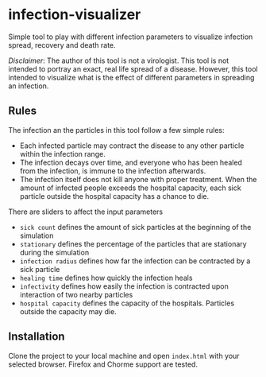 # infection-visualizer
Simple tool to play with different infection parameters to visualize infection spread, recovery and death rate.

*Disclaimer*: The author of this tool is not a virologist. This tool is not intended to portray an exact, real life spread of a disease. However, this tool intended to visualize what is the effect of different parameters in spreading an infection.

## Rules
The infection an the particles in this tool follow a few simple rules:
* Each infected particle may contract the disease to any other particle within the infection range.
* The infection decays over time, and everyone who has been healed from the infection, is immune to the infection afterwards.
* The infection itself does not kill anyone with proper treatment. When the amount of infected people exceeds the hospital capacity, each sick particle outside the hospital capacity has a chance to die.

There are sliders to affect the input parameters
* `sick count` defines the amount of sick particles at the beginning of the simulation
* `stationary` defines the percentage of the particles that are stationary during the simulation
* `infection radius` defines how far the infection can be contracted by a sick particle
* `healing time` defines how quickly the infection heals
* `infectivity` defines how easily the infection is contracted upon interaction of two nearby particles
* `hospital capacity` defines the capacity of the hospitals. Particles outside the capacity may die.

## Installation
Clone the project to your local machine and open `index.html` with your selected browser. Firefox and Chorme support are tested.
